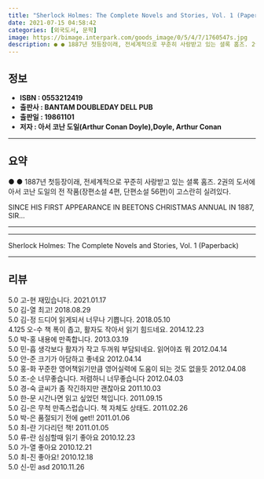 ```yaml
---
title: "Sherlock Holmes: The Complete Novels and Stories, Vol. 1 (Paperback)"
date: 2021-07-15 04:58:42
categories: [외국도서, 문학]
image: https://bimage.interpark.com/goods_image/0/5/4/7/1760547s.jpg
description: ● ● 1887년 첫등장이래, 전세계적으로 꾸준히 사랑받고 있는 셜록 홈즈. 2권의 도서에 아서 코난 도일의 전 작품(장편소설 4편, 단편소설 56편)이 고스란히 실려있다. SINCE HIS FIRST APPEARANCE IN BEETONS CHRISTMAS ANNUAL IN 18
---
```


## **정보**

- **ISBN : 0553212419**
- **출판사 : BANTAM DOUBLEDAY DELL PUB**
- **출판일 : 19861101**
- **저자 : 아서 코난 도일(Arthur Conan Doyle),Doyle, Arthur Conan**

------



## **요약**

●  ●  1887년 첫등장이래, 전세계적으로 꾸준히 사랑받고 있는 셜록 홈즈. 2권의 도서에 아서 코난 도일의 전 작품(장편소설 4편, 단편소설 56편)이 고스란히 실려있다.

SINCE HIS FIRST APPEARANCE IN BEETONS CHRISTMAS ANNUAL IN 1887, SIR... 

------



------


Sherlock Holmes: The Complete Novels and Stories, Vol. 1 (Paperback) 

------


## **리뷰** 

5.0 고-현 재밌습니다. 2021.01.17 <br/>5.0 김-열 최고! 2018.08.29 <br/>5.0 김-정 드디어 읽게되서 너무나 기쁩니다.  2018.05.10 <br/>4.125 오-수 책 폭이 좁고, 활자도 작아서 읽기 힘드네요. 2014.12.23 <br/>5.0 박-홍 내용에 만족합니다. 2013.03.19 <br/>5.0 민-흡 생각보다 활자가 작고 두꺼워 부담되네요. 읽어야죠 뭐 2012.04.14 <br/>5.0 안-준 크기가 아담하고 좋네요 2012.04.14 <br/>5.0 홍-화 꾸준한 영어책읽기만큼 영어실력에 도움이 되는 것도 없을듯 2012.04.08 <br/>5.0 조-순 너무좋습니다. 저렴하니 너무좋습니다 2012.04.03 <br/>5.0 경-숙 글씨가 좀 작긴하지만 괜찮아요 2011.10.03 <br/>5.0 한-문 시간나면 읽고 싶었던 책입니다. 2011.09.15 <br/>5.0 김-은 무척 만족스럽습니다. 책 자체도 상태도. 2011.02.26 <br/>5.0 박-은 품절되기 전에 get!! 2011.01.06 <br/>5.0 최-란 기다리던 책! 2011.01.05 <br/>5.0 류-란 심심할때 읽기 좋아요 2010.12.23 <br/>5.0 가-열 좋아요 2010.12.21 <br/>5.0 최-진 좋아요! 2010.12.18 <br/>5.0 신-민 asd 2010.11.26 <br/>